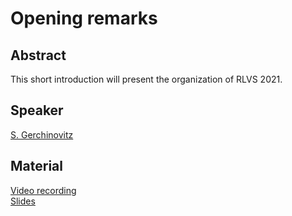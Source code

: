 # Opening remarks

## Abstract

This short introduction will present the organization of RLVS 2021.

## Speaker

[S. Gerchinovitz](sebastien-gerchinovitz.md)

## Material

[Video recording](https://us02web.zoom.us/rec/share/MWtnw0po1eTht9TZ2-WgmisIW1eV0TUtJ-pOh6j4yy3v7KxPj8lQBDpR0l2uKCl4.yu9MGKmvEd-sUYZ9?startTime=1616658560000)   
[Slides](class-material/opening/Opening_Remarks.pdf)
